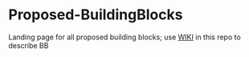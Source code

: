 # Proposed-BuildingBlocks
Landing page for all proposed building blocks; use [WIKI](https://github.com/CSA-FEDERATE/Proposed-BuildingBlocks/wiki) in this repo to describe BB
